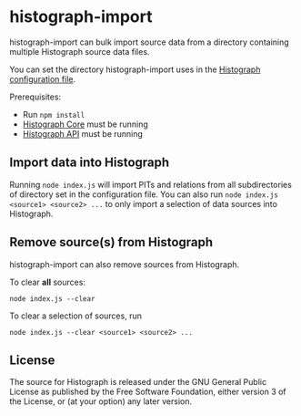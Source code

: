 # histograph-import

histograph-import can bulk import source data from a directory containing multiple Histograph source data files.

You can set the directory histograph-import uses in the [Histograph configuration file](https://github.com/histograph/config).

Prerequisites:

- Run `npm install`
- [Histograph Core](https://github.com/histograph/core) must be running
- [Histograph API](https://github.com/histograph/api) must be running

## Import data into Histograph

Running `node index.js` will import PITs and relations from all subdirectories of directory set in the configuration file. You can also run `node index.js <source1> <source2> ...` to only import a selection of data sources into Histograph.

## Remove source(s) from Histograph

histograph-import can also remove sources from Histograph.

To clear __all__ sources:

    node index.js --clear

To clear a selection of sources, run

    node index.js --clear <source1> <source2> ...

## License

The source for Histograph is released under the GNU General Public License as published by the Free Software Foundation, either version 3 of the License, or (at your option) any later version.
